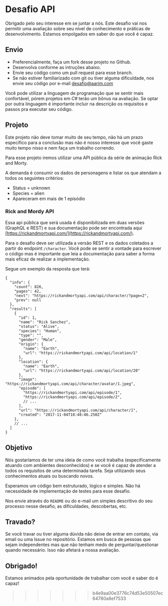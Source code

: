 # Desafio API

Obrigado pelo seu interesse em se juntar a nós. Este desafio vai nos permitir uma avaliação sobre seu nível de conhecimento e práticas de desenvolvimento. Estamos empolgados em saber do que você é capaz.

## Envio

- Preferencialmente, faça um fork desse projeto no Github.
- Desenvolva conforme as intruções abaixo.
- Envie seu código como um pull request para esse branch.
- Se não estiver familiarizado com git ou tiver alguma dificuldade, nos envie seu código por e-mail [desafio@aarim.com](mailto:desafio@aarim.com@aarim.com)

Você pode utilizar a linguagem de programação que se sentir mais confortável, pórem projetos em _C#_ terão um bônus na avaliação. Se optar por outra linguagem é importante incluir na descrição os requisitos e passos pra executar seu código.

## Projeto

Este projeto não deve tomar muito de seu tempo, não há um prazo específico para a conclusão mas não é nosso interesse que você gaste muito tempo nisso e nem faça um trabalho correndo.

Para esse projeto iremos utilizar uma API pública da série de animação Rick and Morty.

A demanda é consumir os dados de personagens e listar os que atendam a todos os seguintes critérios:

- Status = unknown
- Species = alien
- Apareceram em mais de 1 episódio

### Rick and Mordy API

Essa api pública que será usada é disponibilizada em duas versões (GraphQL e REST) e sua documentação pode ser encontrada aqui [https://rickandmortyapi.com/](https://rickandmortyapi.com/).

Para o desafio deve ser utilizada a versão REST e os dados coletados a partir do endpoint `/character`. Você pode se sentir a vontade para escrever o código mas é importante que leia a documentação para saber a forma mais eficaz de realizar a implementação.

Segue um exemplo da resposta que terá:

```
{
  "info": {
    "count": 826,
    "pages": 42,
    "next": "https://rickandmortyapi.com/api/character/?page=2",
    "prev": null
  },
  "results": [
    {
      "id": 1,
      "name": "Rick Sanchez",
      "status": "Alive",
      "species": "Human",
      "type": "",
      "gender": "Male",
      "origin": {
        "name": "Earth",
        "url": "https://rickandmortyapi.com/api/location/1"
      },
      "location": {
        "name": "Earth",
        "url": "https://rickandmortyapi.com/api/location/20"
      },
      "image": "https://rickandmortyapi.com/api/character/avatar/1.jpeg",
      "episode": [
        "https://rickandmortyapi.com/api/episode/1",
        "https://rickandmortyapi.com/api/episode/2",
        // ...
      ],
      "url": "https://rickandmortyapi.com/api/character/1",
      "created": "2017-11-04T18:48:46.250Z"
    },
    // ...
  ]
}
```

## Objetivo

Nós gostaríamos de ter uma ideia de como você trabalha (especificamente atuando com ambientes desconhecidos) e se você é capaz de atender a todos os requisitos de uma determinada tarefa. Seja utilizando seus conhecimentos atuais ou buscando novos.

Esperamos um código bem estruturado, lógico e simples. Não há necessidade de implementação de testes para esse desafio.

Nos envie através do `README` ou do e-mail um simples descritivo do seu processo nesse desafio, as dificuldades, descobertas, etc.

## Travado?

Se você travar ou tiver alguma dúvida não deixe de entrar em contato, via email ou uma Issue no repositório. Estamos em busca de pessoas que sejam independentes mas que não tenham medo de perguntar/questionar quando necessário. Isso não afetará a nossa avaliação.

## Obrigado!

Estamos animados pela oportunidade de trabalhar com você e saber do é capaz!

> > > > > > > b4e9aa00e3776c74d53e50507ec64780a8ef7533
